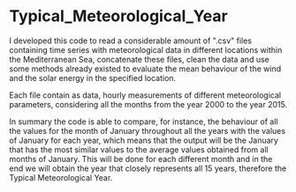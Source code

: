 # Typical_Meteorological_Year

I developed this code to read a considerable amount of ".csv" files containing time series with meteorological data in different locations within the Mediterranean Sea, concatenate these files, clean the data and use some methods already existed to evaluate the mean behaviour of the wind and the solar energy in the specified location.

Each file contain as data, hourly measurements of different meteorological parameters, considering all the months from the year 2000 to the year 2015.

In summary the code is able to compare, for instance, the behaviour of all the values for the month of January throughout all the years with the values of January for each year, which means that the output will be the January that has the most similar values to the average values obtained from all months of January. This will be done for each different month and in the end we will obtain the year that closely represents all 15 years, therefore the Typical Meteorological Year.